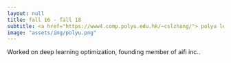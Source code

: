 ```yaml
---
layout: null
title: fall 16 - fall 18
subtitle: <a href="https://www4.comp.polyu.edu.hk/~cslzhang/"> polyu lei zhang Computer Vision Lab </a>
image: "assets/img/polyu.png"
---
```

Worked on deep learning optimization, founding member of aifi inc..

